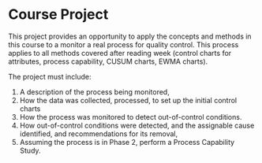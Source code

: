 # Course Project

This project provides an opportunity to apply the concepts and methods in this course to a monitor a real process for quality control. This process applies to all methods covered after reading week (control charts for attributes, process capability, CUSUM charts, EWMA charts).

The project must include:
1. A description of the process being monitored,     
2. How the data was collected, processed, to set up the initial control charts
3. How the process was monitored to detect out-of-control conditions.
4. How out-of-control conditions were detected, and the assignable cause identified, and recommendations for its removal,   
5. Assuming the process is in Phase 2, perform a Process Capability Study. 



